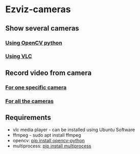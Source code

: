 # Ezviz-cameras
## Show several cameras
### [Using OpenCV python](camera.py)
### [Using VLC](camera.sh)
## Record video from camera
### [For one specific camera](record_segments.sh)
### [For all the cameras](record_cameras.sh)

## Requirements
- vlc media player - can be installed using Ubuntu Software
- ffmpeg - sudo apt install ffmpeg
- opencv: [pip install opencv-python](https://pypi.org/project/opencv-python/)
- multiprocess: [pip install multiprocess](https://pypi.org/project/multiprocess/)
